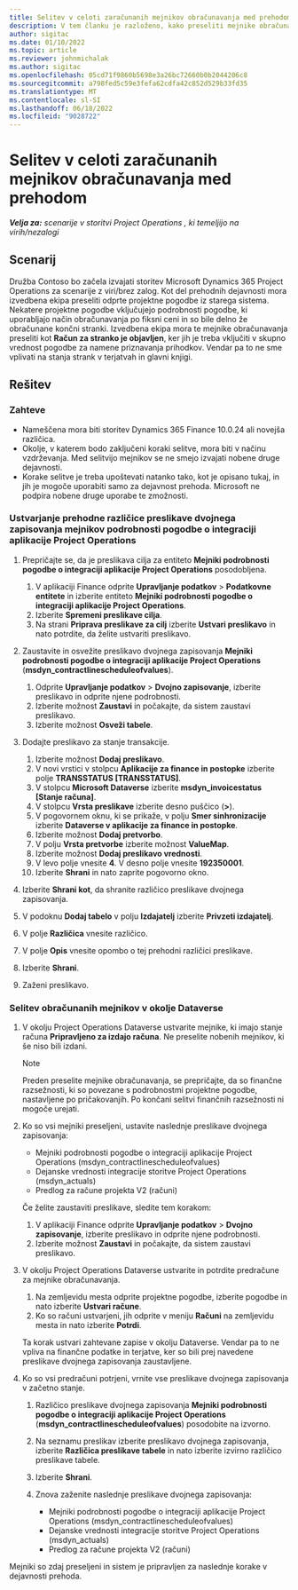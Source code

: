 ```yaml
---
title: Selitev v celoti zaračunanih mejnikov obračunavanja med prehodom
description: V tem članku je razloženo, kako preseliti mejnike obračunavanja s fiksno ceno, ki so bili stranki zaračunani za odprte projekte pogodbe pred datumom začetka.
author: sigitac
ms.date: 01/10/2022
ms.topic: article
ms.reviewer: johnmichalak
ms.author: sigitac
ms.openlocfilehash: 05cd71f9860b5698e3a26bc72660b0b2044206c8
ms.sourcegitcommit: a798fed5c59e3fefa62cdfa42c852d529b33fd35
ms.translationtype: MT
ms.contentlocale: sl-SI
ms.lasthandoff: 06/18/2022
ms.locfileid: "9028722"
---
```

# <a name="migrate-fully-invoiced-billing-milestones-at-cutover"></a>Selitev v celoti zaračunanih mejnikov obračunavanja med prehodom

_**Velja za:** scenarije v storitvi Project Operations , ki temeljijo na virih/nezalogi_

## <a name="scenario"></a>Scenarij

Družba Contoso bo začela izvajati storitev Microsoft Dynamics 365 Project Operations za scenarije z viri/brez zalog. Kot del prehodnih dejavnosti mora izvedbena ekipa preseliti odprte projektne pogodbe iz starega sistema. Nekatere projektne pogodbe vključujejo podrobnosti pogodbe, ki uporabljajo način obračunavanja po fiksni ceni in so bile delno že obračunane končni stranki. Izvedbena ekipa mora te mejnike obračunavanja preseliti kot **Račun za stranko je objavljen**, ker jih je treba vključiti v skupno vrednost pogodbe za namene priznavanja prihodkov. Vendar pa to ne sme vplivati na stanja strank v terjatvah in glavni knjigi.

## <a name="solution"></a>Rešitev

### <a name="prerequisites"></a>Zahteve

- Nameščena mora biti storitev Dynamics 365 Finance 10.0.24 ali novejša različica.
- Okolje, v katerem bodo zaključeni koraki selitve, mora biti v načinu vzdrževanja. Med selitvijo mejnikov se ne smejo izvajati nobene druge dejavnosti.
- Korake selitve je treba upoštevati natanko tako, kot je opisano tukaj, in jih je mogoče uporabiti samo za dejavnost prehoda. Microsoft ne podpira nobene druge uporabe te zmožnosti.

### <a name="create-a-cutover-version-of-the-project-operations-integration-contract-line-milestones-dual-write-map"></a>Ustvarjanje prehodne različice preslikave dvojnega zapisovanja mejnikov podrobnosti pogodbe o integraciji aplikacije Project Operations 

1. Prepričajte se, da je preslikava cilja za entiteto **Mejniki podrobnosti pogodbe o integraciji aplikacije Project Operations** posodobljena. 

    1. V aplikaciji Finance odprite **Upravljanje podatkov** \> **Podatkovne entitete** in izberite entiteto **Mejniki podrobnosti pogodbe o integraciji aplikacije Project Operations**. 
    2. Izberite **Spremeni preslikave cilja**. 
    3. Na strani **Priprava preslikave za cilj** izberite **Ustvari preslikavo** in nato potrdite, da želite ustvariti preslikavo.

2. Zaustavite in osvežite preslikavo dvojnega zapisovanja **Mejniki podrobnosti pogodbe o integraciji aplikacije Project Operations** (**msdyn\_contractlinescheduleofvalues**). 

    1. Odprite **Upravljanje podatkov** \> **Dvojno zapisovanje**, izberite preslikavo in odprite njene podrobnosti. 
    2. Izberite možnost **Zaustavi** in počakajte, da sistem zaustavi preslikavo. 
    3. Izberite možnost **Osveži tabele**.

3. Dodajte preslikavo za stanje transakcije.

    1. Izberite možnost **Dodaj preslikavo**.
    2. V novi vrstici v stolpcu **Aplikacije za finance in postopke** izberite polje **TRANSSTATUS \[TRANSSTATUS\]**.
    3. V stolpcu **Microsoft Dataverse** izberite **msdyn\_invoicestatus \[Stanje računa\]**.
    4. V stolpcu **Vrsta preslikave** izberite desno puščico (**\>**).
    5. V pogovornem oknu, ki se prikaže, v polju **Smer sinhronizacije** izberite **Dataverse v aplikacije za finance in postopke**.
    6. Izberite možnost **Dodaj pretvorbo**.
    7. V polju **Vrsta pretvorbe** izberite možnost **ValueMap**.
    8. Izberite možnost **Dodaj preslikavo vrednosti**.
    9. V levo polje vnesite **4**. V desno polje vnesite **192350001**. 
    10. Izberite **Shrani** in nato zaprite pogovorno okno.

4. Izberite **Shrani kot**, da shranite različico preslikave dvojnega zapisovanja. 
5. V podoknu **Dodaj tabelo** v polju **Izdajatelj** izberite **Privzeti izdajatelj**.
6. V polje **Različica** vnesite različico.
7. V polje **Opis** vnesite opombo o tej prehodni različici preslikave. 
8. Izberite **Shrani**.
9. Zaženi preslikavo.

### <a name="migrate-invoiced-milestones-to-the-dataverse-environment"></a>Selitev obračunanih mejnikov v okolje Dataverse

1. V okolju Project Operations Dataverse ustvarite mejnike, ki imajo stanje računa **Pripravljeno za izdajo računa**. Ne preselite nobenih mejnikov, ki še niso bili izdani.

    > [!NOTE]
    > Preden preselite mejnike obračunavanja, se prepričajte, da so finančne razsežnosti, ki so povezane s podrobnostmi projektne pogodbe, nastavljene po pričakovanjih. Po končani selitvi finančnih razsežnosti ni mogoče urejati.

2. Ko so vsi mejniki preseljeni, ustavite naslednje preslikave dvojnega zapisovanja:

    - Mejniki podrobnosti pogodbe o integraciji aplikacije Project Operations (msdyn\_contractlinescheduleofvalues)
    - Dejanske vrednosti integracije storitve Project Operations (msdyn\_actuals)
    - Predlog za račune projekta V2 (računi)

    Če želite zaustaviti preslikave, sledite tem korakom:

    1. V aplikaciji Finance odprite **Upravljanje podatkov** \> **Dvojno zapisovanje**, izberite preslikavo in odprite njene podrobnosti.
    2. Izberite možnost **Zaustavi** in počakajte, da sistem zaustavi preslikavo.

3. V okolju Project Operations Dataverse ustvarite in potrdite predračune za mejnike obračunavanja. 

    1. Na zemljevidu mesta odprite projektne pogodbe, izberite pogodbe in nato izberite **Ustvari račune**.
    2. Ko so računi ustvarjeni, jih odprite v meniju **Računi** na zemljevidu mesta in nato izberite **Potrdi**.

    Ta korak ustvari zahtevane zapise v okolju Dataverse. Vendar pa to ne vpliva na finančne podatke in terjatve, ker so bili prej navedene preslikave dvojnega zapisovanja zaustavljene.

4. Ko so vsi predračuni potrjeni, vrnite vse preslikave dvojnega zapisovanja v začetno stanje.

    1. Različico preslikave dvojnega zapisovanja **Mejniki podrobnosti pogodbe o integraciji aplikacije Project Operations** (**msdyn\_contractlinescheduleofvalues**) posodobite na izvorno. 
    2. Na seznamu preslikav izberite preslikavo dvojnega zapisovanja, izberite **Različica preslikave tabele** in nato izberite izvirno različico preslikave tabele.
    3. Izberite **Shrani**.
    4. Znova zaženite naslednje preslikave dvojnega zapisovanja:

        - Mejniki podrobnosti pogodbe o integraciji aplikacije Project Operations (msdyn\_contractlinescheduleofvalues)
        - Dejanske vrednosti integracije storitve Project Operations (msdyn\_actuals)
        - Predlog za račune projekta V2 (računi)

Mejniki so zdaj preseljeni in sistem je pripravljen za naslednje korake v dejavnosti prehoda.
